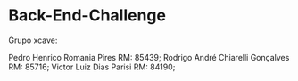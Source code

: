 # Back-End-Challenge

Grupo xcave:

Pedro Henrico Romania Pires RM: 85439;
Rodrigo André Chiarelli Gonçalves RM: 85716;
Victor Luiz Dias Parisi RM: 84190;
